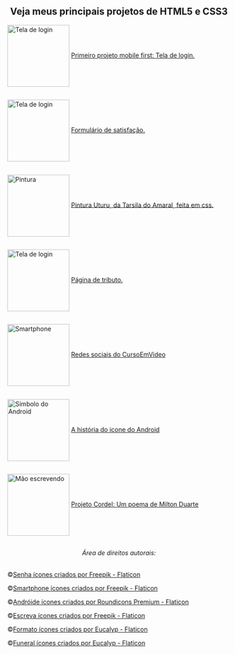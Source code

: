  
<h2 align="center">Veja meus principais projetos de HTML5 e CSS3</h2>


<div style="display: inline_block">
 <img align="center" alt="Tela de login" height="140em" src="https://cdn-icons-png.flaticon.com/512/7438/7438429.png">
  <a href="https://martha-alves.github.io/html-css/Desafios-CursoEmVideo/4-Login/" target="_blank" rel="external">Primeiro projeto mobile first: Tela de login.</a>
</div>

  ##

<div style="display: inline_block">
 <img align="center" alt="Tela de login" height="140em" src="https://cdn-icons-png.flaticon.com/512/3200/3200751.png">
  <a href="https://martha-alves.github.io/html-css/Desafios-freeCodeCamp/1-formulario-de-satisfacao/" target="_blank" rel="external">Formulário de satisfação.</a>
</div>  

##  
  
 <div style="display: inline_block">
 <img align="center" alt="Pintura" height="140em" src="https://cdn-icons-png.flaticon.com/512/1651/1651671.png">
  <a href="https://martha-alves.github.io/html-css/Desafios-freeCodeCamp/3-pintura-uturu-com-css/" target="_blank" rel="external">Pintura  Uturu, da Tarsila do Amaral, feita em css.</a>
</div>  

##  
  
 <div style="display: inline_block">
 <img align="center" alt="Tela de login" height="140em" src="https://cdn-icons-png.flaticon.com/512/4098/4098636.png">
  <a href="https://martha-alves.github.io/html-css/Desafios-freeCodeCamp/2-pagina-de-tributo/" target="_blank" rel="external">Página de tributo.</a>
</div>  

##   


  
<div style="display: inline_block">
 <img align="center" alt="Smartphone" height="140em" src="https://cdn-icons-png.flaticon.com/512/4151/4151857.png">
 <a style="display: inline_block padding:100px;" href="https://martha-alves.github.io/html-css/Desafios-CursoEmVideo/3-Redes-sociais/" target="_blank" rel="external">Redes sociais do CursoEmVideo</a>
</div>

 ##
 
<div style="display: inline_block">
 <img align="center" alt="Símbolo do Android" height="140em" src="https://cdn-icons-png.flaticon.com/512/536/536437.png">
 <a href="https://martha-alves.github.io/html-css/Desafios-CursoEmVideo/1-Android/" target="_blank" rel="external">A história do icone do Android</a>
</div>

 ##
 
<div style="display: inline_block">
 <img align="center" alt="Mão escrevendo" height="140em" src="https://cdn-icons-png.flaticon.com/512/3271/3271154.png">
  <a href="https://martha-alves.github.io/html-css/Desafios-CursoEmVideo/2-Cordel/" target="_blank" rel="external">Projeto Cordel: Um poema de Milton Duarte</a>
</div> 
 
 ##
 


 <h6 align="center">Área de direitos autorais:</h6>
 
 ©️<a href="https://www.flaticon.com/br/icones-gratis/senha" title="senha ícones">Senha ícones criados por Freepik - Flaticon</a>
 
 ©️<a href="https://www.flaticon.com/br/icones-gratis/smartphone" title="smartphone ícones">Smartphone ícones criados por Freepik - Flaticon</a> 
 
 ©️<a href="https://www.flaticon.com/br/icones-gratis/androide" title="andróide ícones">Andróide ícones criados por Roundicons Premium - Flaticon</a>
 
 ©️<a href="https://www.flaticon.com/br/icones-gratis/escreva" title="escreva ícones">Escreva ícones criados por Freepik - Flaticon</a>
  
 ©️<a href="https://www.flaticon.com/br/icones-gratis/formato" title="formato ícones">Formato ícones criados por Eucalyp - Flaticon</a>
  
 ©️<a href="https://www.flaticon.com/br/icones-gratis/funeral" title="funeral ícones">Funeral ícones criados por Eucalyp - Flaticon</a>

